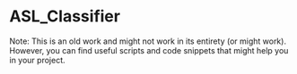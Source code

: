 # ASL_Classifier

Note: This is an old work and might not work in its entirety (or might work). However, you can find useful scripts and code snippets that might help you in your project.
